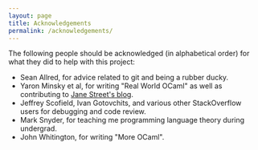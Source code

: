 ```yaml
---
layout: page
title: Acknowledgements
permalink: /acknowledgements/
---
```


The following people should be acknowledged (in alphabetical order)
for what they did to help with this project:

* Sean Allred, for advice related to git and being a rubber ducky.
* Yaron Minsky et al, for writing "Real World OCaml" as well
    as contributing to [Jane Street's blog](https://blogs.janestreet.com).
* Jeffrey Scofield, Ivan Gotovchits, and various other StackOverflow
    users for debugging and code review.
* Mark Snyder, for teaching me programming language theory
    during undergrad.
* John Whitington, for writing "More OCaml".

